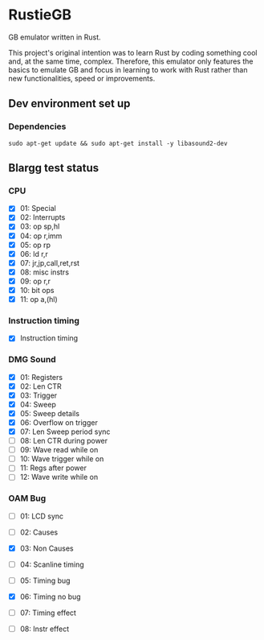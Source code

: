 # RustieGB

GB emulator written in Rust.

This project's original intention was to learn Rust by coding something cool and, at the same time, complex. Therefore,
this emulator only features the basics to emulate GB and focus in learning to work with Rust rather than new
functionalities, speed or improvements.

## Dev environment set up
### Dependencies

```
sudo apt-get update && sudo apt-get install -y libasound2-dev
```

## Blargg test status

### CPU

- [X] 01: Special
- [x] 02: Interrupts
- [x] 03: op sp,hl
- [x] 04: op r,imm
- [x] 05: op rp
- [x] 06: ld r,r
- [x] 07: jr,jp,call,ret,rst
- [x] 08: misc instrs
- [x] 09: op r,r
- [x] 10: bit ops
- [x] 11: op a,(hl)

### Instruction timing

- [x] Instruction timing

### DMG Sound

- [x] 01: Registers
- [x] 02: Len CTR
- [x] 03: Trigger
- [x] 04: Sweep
- [x] 05: Sweep details
- [x] 06: Overflow on trigger
- [x] 07: Len Sweep period sync
- [ ] 08: Len CTR during power
- [ ] 09: Wave read while on
- [ ] 10: Wave trigger while on
- [ ] 11: Regs after power
- [ ] 12: Wave write while on

### OAM Bug

- [ ] 01: LCD sync
- [ ] 02: Causes
- [x] 03: Non Causes
- [ ] 04: Scanline timing
- [ ] 05: Timing bug
- [X] 06: Timing no bug
- [ ] 07: Timing effect
- [ ] 08: Instr effect


